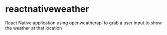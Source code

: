 # reactnativeweather
React Native application using openweatherapi to grab a user input to show the weather at that location
